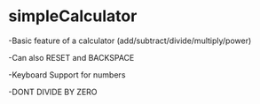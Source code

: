 # simpleCalculator
-Basic feature of a calculator (add/subtract/divide/multiply/power)

-Can also RESET and BACKSPACE

-Keyboard Support for numbers

-DONT DIVIDE BY ZERO
